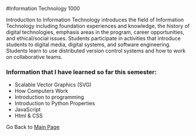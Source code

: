 #Information Technology 1000

Introduction to Information Technology introduces the field of Information Technology including foundation experiences and knowledge, the history of digital technologies, emphasis areas in the program, career opportunities, and ethical/social issues. Students participate in activities that introduce students to digital media, digital systems, and software engineering. Students learn to use distributed version control systems and how to work on collaborative teams.

### Information that I have learned so far this semester:
   
   * Scalable Vector Graphics (SVG)
   * How Computers Work
   * Introduction to programming
   * Introduction to Python Properties
   * JavaScript
   * Html & CSS


Go Back to [Main Page](https://github.com/corbyt32/corbyt32/blob/main/README.md)
